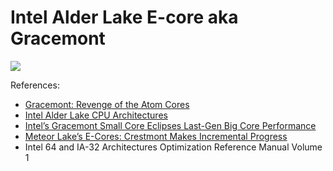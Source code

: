 # Intel Alder Lake E-core aka Gracemont

![](./gracemont.svg)

References:

- [Gracemont: Revenge of the Atom Cores](https://chipsandcheese.com/2021/12/21/gracemont-revenge-of-the-atom-cores/)
- [Intel Alder Lake CPU Architectures](https://ieeexplore.ieee.org/document/9747991)
- [Intel’s Gracemont Small Core Eclipses Last-Gen Big Core Performance](https://fuse.wikichip.org/news/6102/intels-gracemont-small-core-eclipses-last-gen-big-core-performance/)
- [Meteor Lake’s E-Cores: Crestmont Makes Incremental Progress](https://chipsandcheese.com/2024/05/13/meteor-lakes-e-cores-crestmont-makes-incremental-progress/)
- Intel 64 and IA-32 Architectures Optimization Reference Manual Volume 1
